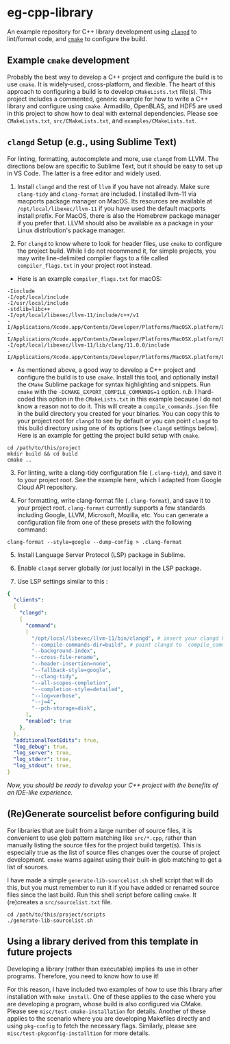 # eg-cpp-library
An example repository for C++ library development using [`clangd`](https://clangd.llvm.org/) to lint/format code, and [`cmake`](https://cmake.org) to configure the build.

## Example `cmake` development
Probably the best way to develop a C++ project and configure the build is to use `cmake`. It is widely-used, cross-platform, and flexible. The heart of this approach to configuring a build is to develop `CMakeLists.txt` file(s). This project includes a commented, generic example for how to write a C++ library and configure using `cmake`. Armadillo, OpenBLAS, and HDF5 are used in this project to show how to deal with external dependencies. Please see `CMakeLists.txt`, `src/CMakeLists.txt`, and `examples/CMakeLists.txt`.

## `clangd` Setup (e.g., using Sublime Text)
For linting, formatting, autocomplete and more, use `clangd` from LLVM. The directions below are specific to Sublime Text, but it should be easy to set up in VS Code. The latter is a free editor and widely used.

1. Install `clangd` and the rest of `llvm` if you have not already. Make sure `clang-tidy` and `clang-format` are included. I installed llvm-11 via macports package manager on MacOS. Its resources are available at `/opt/local/libexec/llvm-11` if you have used the default macports install prefix. For MacOS, there is also the Homebrew package manager if you prefer that. LLVM should also be available as a package in your Linux distribution's package manager.

2. For `clangd` to know where to look for header files, use `cmake` to configure the project build. While I do not recommend it, for simple projects, you may write line-delimited compiler flags to a file called `compiler_flags.txt` in your project root instead.

 - Here is an example `compiler_flags.txt` for macOS:
 ```shell
-Iinclude
-I/opt/local/include
-I/usr/local/include
-stdlib=libc++
-I/opt/local/libexec/llvm-11/include/c++/v1
-I/Applications/Xcode.app/Contents/Developer/Platforms/MacOSX.platform/Developer/SDKs/MacOSX.sdk/usr/include/c++/v1
-I/Applications/Xcode.app/Contents/Developer/Platforms/MacOSX.platform/Developer/SDKs/MacOSX.sdk/usr/local/include
-I/opt/local/libexec/llvm-11/lib/clang/11.0.0/include
-I/Applications/Xcode.app/Contents/Developer/Platforms/MacOSX.platform/Developer/SDKs/MacOSX.sdk/usr/include
 ```

 - As mentioned above, a good way to develop a C++ project and configure the build is to use `cmake`. Install this tool, and optionally install the `CMake` Sublime package for syntax highlighting and snippets. Run `cmake` with the `-DCMAKE_EXPORT_COMPILE_COMMANDS=1` option. *n.b.* I hard-coded this option in the `CMakeLists.txt` in this example because I do not know a reason not to do it. This will create a `compile_commands.json` file in the build directory you created for your binaries. You can copy this to your project root for `clangd` to see by default or you can point `clangd` to this build directory using one of its options (see `clangd` settings below). Here is an example for getting the project build setup with `cmake`.
 ```shell
 cd /path/to/this/project
 mkdir build && cd build
 cmake ..
 ```

3. For linting, write a clang-tidy configuration file (`.clang-tidy`), and save it to your project root. See the example here, which I adapted from Google Cloud API repository.

4. For formatting, write clang-format file (`.clang-format`), and save it to your project root. `clang-format` currently supports a few standards including Google, LLVM, Microsoft, Mozilla, etc. You can generate a configuration file from one of these presets with the following command:
```shell
clang-format --style=google --dump-config > .clang-format
```

5. Install Language Server Protocol (LSP) package in Sublime.

6. Enable `clangd` server globally (or just locally) in the LSP package.

7. Use LSP settings similar to this :
```yaml
{
  "clients":
  {
    "clangd":
    {
      "command":
      [
        "/opt/local/libexec/llvm-11/bin/clangd", # insert your clangd here if not already in `PATH`
        "--compile-commands-dir=build", # point clangd to `compile_commands.json` directory
        "--background-index",
        "--cross-file-rename",
        "--header-insertion=none",
        "--fallback-style=google",
        "--clang-tidy",
        "--all-scopes-completion",
        "--completion-style=detailed",
        "--log=verbose",
        "--j=4",
        "--pch-storage=disk",
      ],
      "enabled": true
    },
  },
  "additionalTextEdits": true,
  "log_debug": true,
  "log_server": true,
  "log_stderr": true,
  "log_stdout": true,
}
```

*Now, you should be ready to develop your C++ project with the benefits of an IDE-like experience.*

## (Re)Generate sourcelist before configuring build
For libraries that are built from a large number of source files, it is convenient to use glob pattern matching like `src/*.cpp`, rather than manually listing the source files for the project build target(s). This is especially true as the list of source files changes over the course of project development. `cmake` warns against using their built-in glob matching to get a list of sources.

I have made a simple `generate-lib-sourcelist.sh` shell script that will do this, but you must remember to run it if you have added or renamed source files since the last build. Run this shell script before calling `cmake`. It (re)creates a `src/sourcelist.txt` file.

```shell
cd /path/to/this/project/scripts
./generate-lib-sourcelist.sh
```

## Using a library derived from this template in future projects
Developing a library (rather than executable) implies its use in other programs. Therefore, you need to know how to use it!

For this reason, I have included two examples of how to use this library after installation with `make install`. One of these applies to the case where you are developing a program, whose build is also configured via CMake. Please see `misc/test-cmake-installation` for details. Another of these applies to the scenario where you are developing Makefiles directly and using `pkg-config` to fetch the necessary flags. Similarly, please see `misc/test-pkgconfig-installtion` for more details.
